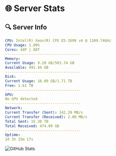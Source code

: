 # 🌐 Server Stats
## 🔍 Server Info
```yaml
CPU: Intel(R) Xeon(R) CPU E5-2699 v4 @ 1309.74GHz
CPU Usage: 1.00%
Cores: 44P | 88T
-----------------------------------
Memory:
Current Usage: 9.20 GB/503.74 GB
Available: 491.44 GB
-----------------------------------
Disk:
Current Usage: 16.09 GB/1.71 TB
Free: 1.61 TB
-----------------------------------
GPU:
No GPU detected
-----------------------------------
Network:
Current Transfer (Sent): 142.39 MB/s
Current Transfer (Received): 2.00 MB/s
Total Sent: 15.30 TB
Total Received: 474.09 GB
-----------------------------------
Uptime:
2d 3h 15m 17s
```
![GitHub Stats](https://img.shields.io/badge/Updated-2025-02-10_01:58:35-blue)